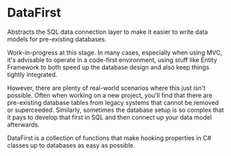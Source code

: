 # DataFirst
Abstracts the SQL data connection layer to make it easier to write data models for pre-existing databases.

Work-in-progress at this stage. In many cases, especially when using MVC, it's advisable to operate in a
code-first environment, using stuff like Entity Framework to both speed up the database design and also
keep things tightly integrated.

However, there are plenty of real-world scenarios where this just isn't possible. Often when working on a
new project, you'll find that there are pre-existing database tables from legacy systems that cannot be
removed or superceeded. Similarly, sometimes the database setup is so complex that it pays to develop that
first in SQL and then connect up your data model afterwards.

DataFirst is a collection of functions that make hooking properties in C# classes up to databases as easy
as possible.
